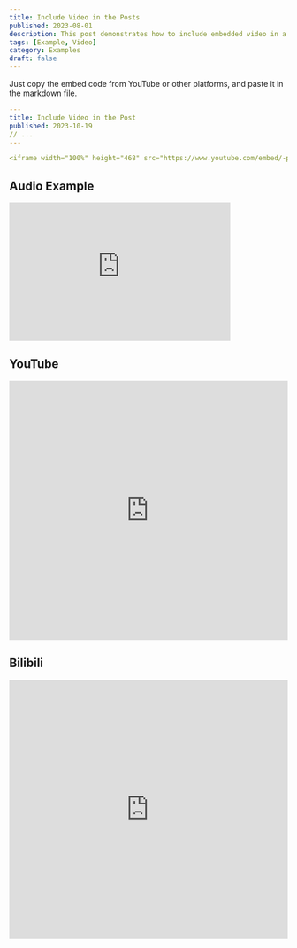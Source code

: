 ```yaml
---
title: Include Video in the Posts
published: 2023-08-01
description: This post demonstrates how to include embedded video in a blog post.
tags: [Example, Video]
category: Examples
draft: false
---
```


Just copy the embed code from YouTube or other platforms, and paste it in the markdown file.

```yaml
---
title: Include Video in the Post
published: 2023-10-19
// ...
---

<iframe width="100%" height="468" src="https://www.youtube.com/embed/-pSf9_MgsZ4" title="YouTube video player" frameborder="0" allowfullscreen></iframe>
```
## Audio Example
<iframe width="400" height="250" src="https://drive.google.com/file/d/1mlCevyfhtJLCjbU9VCZs_AMUMYYwaPFg/preview" frameborder="0" allowfullscreen></iframe>




## YouTube

<iframe width="100%" height="468" src="https://www.youtube.com/embed/-pSf9_MgsZ4" title="YouTube video player" frameborder="0" allow="accelerometer; autoplay; clipboard-write; encrypted-media; gyroscope; picture-in-picture; web-share" allowfullscreen></iframe>

## Bilibili

<iframe width="100%" height="468" src="https://www.youtube.com/embed/NtfbWkxJTHw" frameborder="0" allowfullscreen></iframe>

